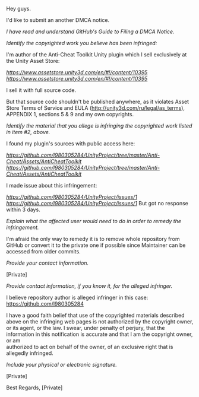 Hey guys.

I'd like to submit an another DMCA notice.

*I have read and understand GitHub's Guide to Filing a DMCA Notice.*

*Identify the copyrighted work you believe has been infringed:*

I'm author of the Anti-Cheat Toolkit Unity plugin which I sell exclusively
at the Unity Asset Store:

*https://www.assetstore.unity3d.com/en/#!/content/10395  
<https://www.assetstore.unity3d.com/en/#!/content/10395>*

I sell it with full source code.

But that source code shouldn't be published anywhere, as it violates Asset
Store Terms of Service and EULA (http://unity3d.com/ru/legal/as_terms),
APPENDIX 1, sections 5 & 9 and my own copyrights.

*Identify the material that you allege is infringing the copyrighted work
listed in item #2, above.*

I found my plugin's sources with public access here:

*https://github.com/l980305284/UnityProject/tree/master/Anti-Cheat/Assets/AntiCheatToolkit  
<https://github.com/l980305284/UnityProject/tree/master/Anti-Cheat/Assets/AntiCheatToolkit>*

I made issue about this infringement:

*https://github.com/l980305284/UnityProject/issues/1  
<https://github.com/l980305284/UnityProject/issues/1>*
But got no response within 3 days.

*Explain what the affected user would need to do in order to remedy the
infringement.*

I'm afraid the only way to remedy it is to remove whole repository from
GitHub or convert it to the private one if possible since Maintainer can be
accessed from older commits.

*Provide your contact information.*

[Private]

*Provide contact information, if you know it, for the alleged infringer.*

I believe repository author is alleged infringer in this case:
https://github.com/l980305284 

I have a good faith belief that use of the copyrighted materials described
above on the infringing web pages is not authorized by the copyright owner,
or its agent, or the law.
I swear, under penalty of perjury, that the information in this
notification is accurate and that I am the copyright owner, or am	
authorized to act on behalf of the owner, of an exclusive right that is
allegedly infringed.

*Include your physical or electronic signature.*

[Private]

Best Regards, [Private]

